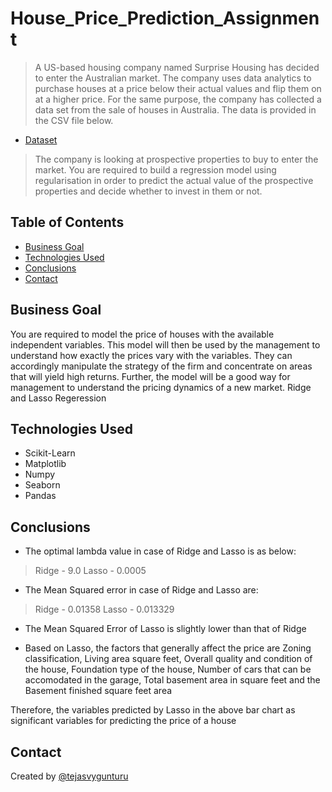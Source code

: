 # House_Price_Prediction_Assignment
> A US-based housing company named Surprise Housing has decided to enter the Australian market. The company uses data analytics to purchase houses at a price below their actual values and flip them on at a higher price. For the same purpose, the company has collected a data set from the sale of houses in Australia. The data is provided in the CSV file below.

* <a href="https://github.com/tejasvygunturu/House_Price_Prediction_Assignment/blob/main/train.csv">Dataset</a>

> The company is looking at prospective properties to buy to enter the market. You are required to build a regression model using regularisation in order to predict the actual value of the prospective properties and decide whether to invest in them or not.


## Table of Contents
* [Business Goal](#business-goal)
* [Technologies Used](#technologies-used)
* [Conclusions](#conclusions)
* [Contact](#contact)


## Business Goal
You are required to model the price of houses with the available independent variables. This model will then be used by the management to understand how exactly the prices vary with the variables. They can accordingly manipulate the strategy of the firm and concentrate on areas that will yield high returns. Further, the model will be a good way for management to understand the pricing dynamics of a new market. Ridge and Lasso Regeression



## Technologies Used
- Scikit-Learn
- Matplotlib
- Numpy
- Seaborn
- Pandas

## Conclusions
* The optimal lambda value in case of Ridge and Lasso is as below:

> Ridge - 9.0
  Lasso - 0.0005
* The Mean Squared error in case of Ridge and Lasso are:

> Ridge - 0.01358
  Lasso - 0.013329
* The Mean Squared Error of Lasso is slightly lower than that of Ridge

* Based on Lasso, the factors that generally affect the price are Zoning classification, Living area square feet, Overall quality and condition of the house, Foundation type of the house, Number of cars that can be accomodated in the garage, Total basement area in square feet and the Basement finished square feet area

Therefore, the variables predicted by Lasso in the above bar chart as significant variables for predicting the price of a house

## Contact
Created by [@tejasvygunturu](https://github.com/tejasvygunturu)
